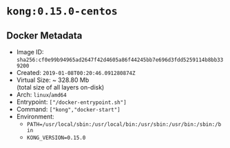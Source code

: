 # `kong:0.15.0-centos`

## Docker Metadata

- Image ID: `sha256:cf0e99b94965ad2647f42d4605a86f44245bb7e696d3fdd5259114b8bb339200`
- Created: `2019-01-08T00:20:46.091280874Z`
- Virtual Size: ~ 328.80 Mb  
  (total size of all layers on-disk)
- Arch: `linux`/`amd64`
- Entrypoint: `["/docker-entrypoint.sh"]`
- Command: `["kong","docker-start"]`
- Environment:
  - `PATH=/usr/local/sbin:/usr/local/bin:/usr/sbin:/usr/bin:/sbin:/bin`
  - `KONG_VERSION=0.15.0`
